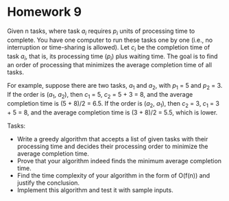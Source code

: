 # Homework 9

Given n tasks, where task $a_i$ requires $p_i$ units of processing time to complete. You have one computer to run these tasks one by one (i.e., no interruption or time-sharing is allowed). Let $c_i$ be the completion time of task $a_i$, that is, its processing time ($p_i$) plus waiting time. The goal is to find an order of processing that minimizes the average completion time of all tasks. 

For example, suppose there are two tasks, $a_1$ and $a_2$, with $p_1$ = 5 and $p_2$ = 3. If the order is ($a_1$, $a_2$), then $c_1$ = 5, $c_2$ = 5 + 3 = 8, and the average completion time is (5 + 8)/2 = 6.5. If the order is ($a_2$, $a_1$), then $c_2$ = 3, $c_1$ = 3 + 5 = 8, and the average completion time is (3 + 8)/2 = 5.5, which is lower.

Tasks:

* Write a greedy algorithm that accepts a list of given tasks with their processing time and decides their processing order to minimize the average completion time. 
* Prove that your algorithm indeed finds the minimum average completion time.
* Find the time complexity of your algorithm in the form of O(f(n)) and justify the conclusion.
* Implement this algorithm and test it with sample inputs.

